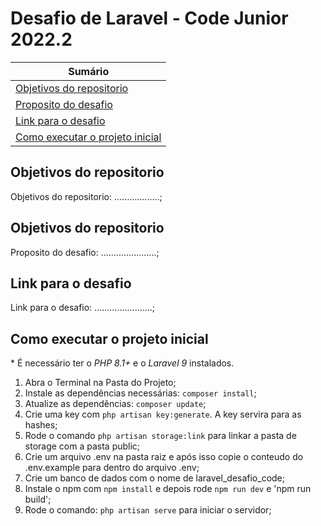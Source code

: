 # Desafio de Laravel - Code Junior 2022.2

| **Sumário** |
|-------------|
| [Objetivos do repositorio](#objetivos-do-repositorio) |
| [Proposito do desafio](#proposito-do-desafio) |
| [Link para o desafio](#link-para-o-desafio) |
| [Como executar o projeto inicial](#como-executar-o-projeto-inicial) |

## Objetivos do repositorio
Objetivos do repositorio: ..................;

## Objetivos do repositorio
Proposito do desafio: ......................; 
<br>

## Link para o desafio
Link para o desafio: .......................;
<br>

## Como executar o projeto inicial
\* É necessário ter o _PHP 8.1+_ e o _Laravel 9_ instalados.
1. Abra o Terminal na Pasta do Projeto;
2. Instale as dependências necessárias: `composer install`;
3. Atualize as dependências: `composer update`;
4. Crie uma key com `php artisan key:generate`. A key servira para as hashes;
5. Rode o comando `php artisan storage:link` para linkar a pasta de storage com a pasta public;
6. Crie um arquivo .env na pasta raiz e após isso copie o conteudo do .env.example para dentro do arquivo .env;
7. Crie um banco de dados com o nome de laravel_desafio_code;
8. Instale o npm com `npm install` e depois rode `npm run dev` e 'npm run build';
9. Rode o comando: `php artisan serve` para iniciar o servidor;
